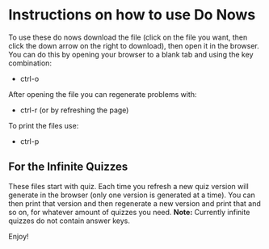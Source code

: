 # Instructions on how to use Do Nows

To use these do nows download the file (click on the file you want, then click the down arrow on the right to download), then open it in the browser. You can do this by opening your browser to a blank tab and using the key combination:

- ctrl-o

After opening the file you can regenerate problems with:

- ctrl-r (or by refreshing the page)

To print the files use:

- ctrl-p

## For the Infinite Quizzes

These files start with quiz. Each time you refresh a new quiz version will generate in the browser (only one version is generated at a time). You can then print that version and then regenerate a new version and print that and so on, for whatever amount of quizzes you need. **Note:** Currently infinite quizzes do not contain answer keys.

Enjoy!
